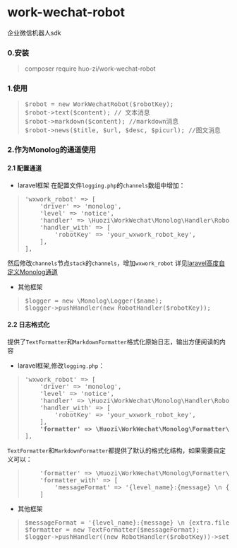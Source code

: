 # work-wechat-robot

企业微信机器人sdk

### 0.安装
>composer require huo-zi/work-wechat-robot
### 1.使用
> <pre>$robot = new WorkWechatRobot($robotKey);
> $robot->text($content); // 文本消息
> $robot->markdown($content); //markdown消息
> $robot->news($title, $url, $desc, $picurl); //图文消息
> </pre>
### 2.作为Monolog的通道使用
#### 2.1 配置通道
* laravel框架
在配置文件`logging.php`的`channels`数组中增加：
> <pre>'wxwork_robot' => [  
>     'driver' => 'monolog',  
>     'level' => 'notice',  
>     'handler' => \Huozi\WorkWechat\Monolog\Handler\RobotHandler::class,  
>     'handler_with' => [  
>         'robotKey' => 'your_wxwork_robot_key',  
>     ],  
> ],</pre>
然后修改`channels`节点`stack`的`channels`，增加`wxwork_robot`
详见[laravel高度自定义Monolog通道](https://learnku.com/docs/laravel/8.x/logging/9376#advanced-monolog-channel-customization)
* 其他框架
> <pre>$logger = new \Monolog\Logger($name);
> $logger->pushHandler(new RobotHandler($robotKey));
></pre>
#### 2.2 日志格式化
提供了`TextFormatter`和`MarkdownFormatter`格式化原始日志，输出方便阅读的内容
* laravel框架,修改`logging.php`：
> <pre>'wxwork_robot' => [
>     'driver' => 'monolog',
>     'level' => 'notice',
>     'handler' => \Huozi\WorkWechat\Monolog\Handler\RobotHandler::class,
>     'handler_with' => [
>         'robotKey' => 'your_wxwork_robot_key',
>     ],
>     <b>'formatter' => \Huozi\WorkWechat\Monolog\Formatter\MarkdownFormatter::class,</b>
> ],</pre>
`TextFormatter`和`MarkdownFormatter`都提供了默认的格式化结构，如果需要自定义可以：
> <pre>    'formatter' => \Huozi\WorkWechat\Monolog\Formatter\TextFormatter::class,
>     'formatter_with' => [
>         'messageFormat' => '{level_name}:{message} \n {extra.file}:{extra.line}'
>     ]
> </pre>
* 其他框架
> <pre>$messageFormat = '{level_name}:{message} \n {extra.file}:{extra.line}';
> $formatter = new TextFormatter($messageFormat);
> $logger->pushHandler((new RobotHandler($robotKey))->setFormatter($formatter));
> </pre>
